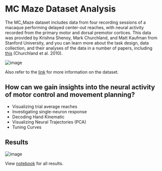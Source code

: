 # MC Maze Dataset Analysis

The MC_Maze dataset includes data from four recording sessions of a macaque performing delayed center-out reaches, with neural activity recorded from the primary motor and dorsal premotor cortices. This data was provided by Krishna Shenoy, Mark Churchland, and Matt Kaufman from Stanford University, and you can learn more about the task design, data collection, and their analyses of the data in a number of papers, including [this](https://pubmed.ncbi.nlm.nih.gov/21040842/) (Churchland et al. 2010). 

![image](https://github.com/cyrilakafia/mc-maze-analysis/assets/79414187/7eb88e5c-7e44-45c8-9d64-6d8bdd93bcf1)

Also refer to the [link](https://neurallatents.github.io/datasets.html) for more information on the dataset.

## How can we gain insights into the neural activity of motor control and movement planning?

* Visualizing trial average reaches
* Investigating single-neuron response
* Decoding Hand Kinematic
* Visualizing Neural Trajectories (PCA)
* Tuning Curves

## Results

![image](https://github.com/cyrilakafia/mc-maze-analysis/assets/79414187/2d1ff119-517c-4410-b183-8b5a8d26819f) 

View [notebook](mc_maze.ipynb) for all results. 

